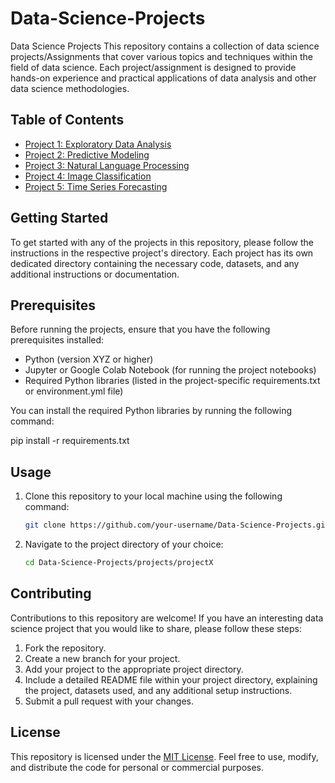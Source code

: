 # Data-Science-Projects
Data Science Projects
This repository contains a collection of data science projects/Assignments that cover various topics and techniques within the field of data science. Each project/assignment is designed to provide hands-on experience and practical applications of data analysis and other data science methodologies.


## Table of Contents

- [Project 1: Exploratory Data Analysis](projects/project1)
- [Project 2: Predictive Modeling](projects/project2)
- [Project 3: Natural Language Processing](projects/project3)
- [Project 4: Image Classification](projects/project4)
- [Project 5: Time Series Forecasting](projects/project5)

## Getting Started

To get started with any of the projects in this repository, please follow the instructions in the respective project's directory. Each project has its own dedicated directory containing the necessary code, datasets, and any additional instructions or documentation.

## Prerequisites

Before running the projects, ensure that you have the following prerequisites installed:

- Python (version XYZ or higher)
- Jupyter or Google Colab Notebook (for running the project notebooks)
- Required Python libraries (listed in the project-specific requirements.txt or environment.yml file)

You can install the required Python libraries by running the following command:

   pip install -r requirements.txt

## Usage
1. Clone this repository to your local machine using the following command:

   ```bash
   git clone https://github.com/your-username/Data-Science-Projects.git

 2. Navigate to the project directory of your choice:
    ```bash
    cd Data-Science-Projects/projects/projectX    

## Contributing
Contributions to this repository are welcome! If you have an interesting data science project that you would like to share, please follow these steps:

1. Fork the repository.
2. Create a new branch for your project.
3. Add your project to the appropriate project directory.
4. Include a detailed README file within your project directory, explaining the project, datasets used, and any additional setup instructions.
5. Submit a pull request with your changes.

## License
This repository is licensed under the [MIT License](Data-Science-Projects/blob/main/LICENSE/). Feel free to use, modify, and distribute the code for personal or commercial purposes.


